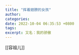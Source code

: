 ```yaml
---
title: "挥着翅膀的女孩"
author: 
categories: 
date: 2022-10-04 06:35:53 +0800
tags: 
excerpt: 又名：我的骄傲
---
```




[[容祖儿]]




